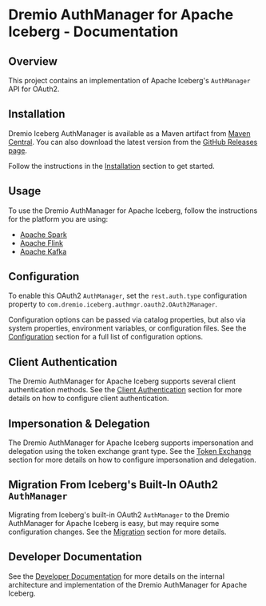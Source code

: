 <!--
Copyright (C) 2025 Dremio Corporation

Licensed under the Apache License, Version 2.0 (the "License");
you may not use this file except in compliance with the License.
You may obtain a copy of the License at

    http://www.apache.org/licenses/LICENSE-2.0

Unless required by applicable law or agreed to in writing, software
distributed under the License is distributed on an "AS IS" BASIS,
WITHOUT WARRANTIES OR CONDITIONS OF ANY KIND, either express or implied.
See the License for the specific language governing permissions and
limitations under the License.
-->
# Dremio AuthManager for Apache Iceberg - Documentation

## Overview

This project contains an implementation of Apache Iceberg's `AuthManager` API for OAuth2.

## Installation

Dremio Iceberg AuthManager is available as a Maven artifact from
[Maven Central](https://central.sonatype.com/namespace/com.dremio.iceberg.authmgr).
You can also download the latest version from the
[GitHub Releases page](https://github.com/adutra/iceberg-auth-manager/releases).

Follow the instructions in the [Installation](./installation.md) section to get started.

## Usage

To use the Dremio AuthManager for Apache Iceberg, follow the instructions for the platform you are 
using:

* [Apache Spark](./spark.md)
* [Apache Flink](./flink.md)
* [Apache Kafka](./kafka.md)

## Configuration

To enable this OAuth2 `AuthManager`, set the `rest.auth.type` configuration property to
`com.dremio.iceberg.authmgr.oauth2.OAuth2Manager`.

Configuration options can be passed via catalog properties, but also via system properties,
environment variables, or configuration files. See the [Configuration](./configuration.md) section
for a full list of configuration options.

## Client Authentication

The Dremio AuthManager for Apache Iceberg supports several client authentication methods. See the
[Client Authentication](./client-authentication.md) section for more details on how to configure
client authentication.

## Impersonation & Delegation

The Dremio AuthManager for Apache Iceberg supports impersonation and delegation using the token
exchange grant type. See the [Token Exchange](./token-exchange.md) section for more details on how
to configure impersonation and delegation.

## Migration From Iceberg's Built-In OAuth2 `AuthManager`

Migrating from Iceberg's built-in OAuth2 `AuthManager` to the Dremio AuthManager for Apache Iceberg
is easy, but may require some configuration changes. See the [Migration](./migration.md) section for
more details.

## Developer Documentation

See the [Developer Documentation](./developer/README.md) for more details on the internal
architecture and implementation of the Dremio AuthManager for Apache Iceberg.
